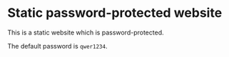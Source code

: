 # Static password-protected website

This is a static website which is password-protected.

The default password is `qwer1234`.
